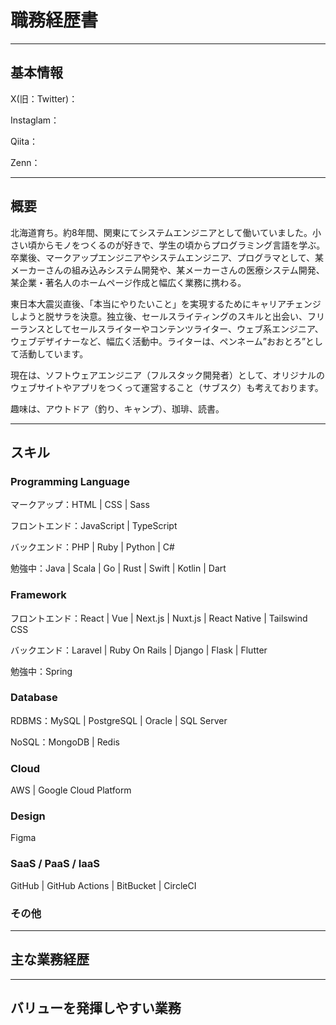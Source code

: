 # 職務経歴書

---

## 基本情報

X(旧：Twitter)：

Instaglam：

Qiita：

Zenn：

---

## 概要

北海道育ち。約8年間、関東にてシステムエンジニアとして働いていました。小さい頃からモノをつくるのが好きで、学生の頃からプログラミング言語を学ぶ。卒業後、マークアップエンジニアやシステムエンジニア、プログラマとして、某メーカーさんの組み込みシステム開発や、某メーカーさんの医療システム開発、某企業・著名人のホームページ作成と幅広く業務に携わる。

東日本大震災直後、「本当にやりたいこと」を実現するためにキャリアチェンジしようと脱サラを決意。独立後、セールスライティングのスキルと出会い、フリーランスとしてセールスライターやコンテンツライター、ウェブ系エンジニア、ウェブデザイナーなど、幅広く活動中。ライターは、ペンネーム”おおとろ”として活動しています。

現在は、ソフトウェアエンジニア（フルスタック開発者）として、オリジナルのウェブサイトやアプリをつくって運営すること（サブスク）も考えております。

趣味は、アウトドア（釣り、キャンプ）、珈琲、読書。

---

## スキル

### Programming Language

マークアップ：HTML | CSS | Sass

フロントエンド：JavaScript | TypeScript

バックエンド：PHP | Ruby | Python | C#

勉強中：Java | Scala | Go | Rust | Swift | Kotlin | Dart

### Framework

フロントエンド：React | Vue | Next.js | Nuxt.js | React Native | Tailswind CSS

バックエンド：Laravel | Ruby On Rails | Django | Flask | Flutter

勉強中：Spring

### Database

RDBMS：MySQL | PostgreSQL | Oracle | SQL Server

NoSQL：MongoDB | Redis

### Cloud

AWS | Google Cloud Platform

### Design

Figma

### SaaS / PaaS / IaaS

GitHub | GitHub Actions | BitBucket | CircleCI

### その他

---

## 主な業務経歴

---

## バリューを発揮しやすい業務
